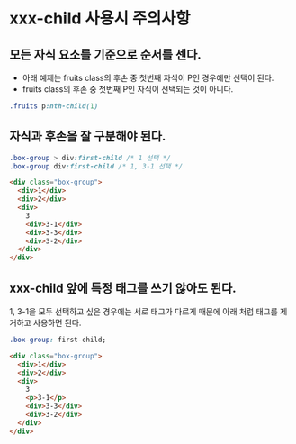# xxx-child 사용시 주의사항

## 모든 자식 요소를 기준으로 순서를 센다.

- 아래 예제는 fruits class의 후손 중 첫번째 자식이 P인 경우에만 선택이 된다.
- fruits class의 후손 중 첫번째 P인 자식이 선택되는 것이 아니다.

```css
.fruits p:nth-child(1)
```

## 자식과 후손을 잘 구분해야 된다.

```css
.box-group > div:first-child /* 1 선택 */
.box-group div:first-child /* 1, 3-1 선택 */
```

```html
<div class="box-group">
  <div>1</div>
  <div>2</div>
  <div>
    3
    <div>3-1</div>
    <div>3-3</div>
    <div>3-2</div>
  </div>
</div>
```

## xxx-child 앞에 특정 태그를 쓰기 않아도 된다.

1, 3-1을 모두 선택하고 싶은 경우에는 서로 태그가 다르게 때문에 아래 처럼 태그를 제거하고 사용하면 된다.

```css
.box-group: first-child;
```

```html
<div class="box-group">
  <div>1</div>
  <div>2</div>
  <div>
    3
    <p>3-1</p>
    <div>3-3</div>
    <div>3-2</div>
  </div>
</div>
```
